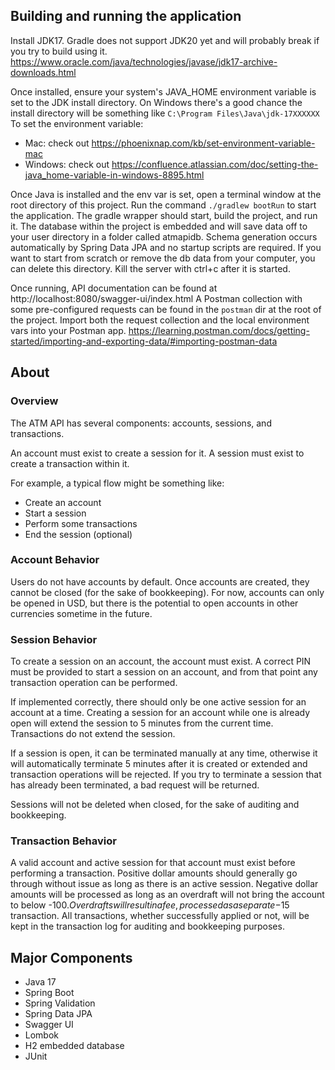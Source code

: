## Building and running the application

Install JDK17. Gradle does not support JDK20 yet and will probably break if you try to build using it.
https://www.oracle.com/java/technologies/javase/jdk17-archive-downloads.html

Once installed, ensure your system's JAVA_HOME environment variable is set to the JDK install directory.
On Windows there's a good chance the install directory will be something like `C:\Program Files\Java\jdk-17XXXXXX`
To set the environment variable:
- Mac: check out https://phoenixnap.com/kb/set-environment-variable-mac
- Windows: check out https://confluence.atlassian.com/doc/setting-the-java_home-variable-in-windows-8895.html

Once Java is installed and the env var is set, open a terminal window at the root directory of this project.
Run the command `./gradlew bootRun` to start the application. The gradle wrapper should start, build the project, and run it.
The database within the project is embedded and will save data off to your user directory in a folder called atmapidb.
Schema generation occurs automatically by Spring Data JPA and no startup scripts are required.
If you want to start from scratch or remove the db data from your computer, you can delete this directory. 
Kill the server with ctrl+c after it is started.


Once running, API documentation can be found at http://localhost:8080/swagger-ui/index.html
A Postman collection with some pre-configured requests can be found in the `postman` dir at the root of the project.
Import both the request collection and the local environment vars into your Postman app.
https://learning.postman.com/docs/getting-started/importing-and-exporting-data/#importing-postman-data


## About

### Overview

The ATM API has several components: accounts, sessions, and transactions.

An account must exist to create a session for it.
A session must exist to create a transaction within it.

For example, a typical flow might be something like:
- Create an account
- Start a session
- Perform some transactions
- End the session (optional)

### Account Behavior
Users do not have accounts by default. Once accounts are created, they cannot be closed (for the sake of bookkeeping).
For now, accounts can only be opened in USD, but there is the potential to open accounts in other currencies sometime
in the future.

### Session Behavior
To create a session on an account, the account must exist. A correct PIN must be provided to start a session on an
account, and from that point any transaction operation can be performed.

If implemented correctly, there should only be one active session for an account at a time. Creating a session for an
account while one is already open will extend the session to 5 minutes from the current time. Transactions do not extend
the session.

If a session is open, it can be terminated manually at any time, otherwise it will automatically terminate 5 minutes
after it is created or extended and transaction operations will be rejected. If you try to terminate a session that has
already been terminated, a bad request will be returned.

Sessions will not be deleted when closed, for the sake of auditing and bookkeeping.

### Transaction Behavior

A valid account and active session for that account must exist before performing a transaction. Positive dollar amounts
should generally go through without issue as long as there is an active session. Negative dollar amounts will be
processed as long as an overdraft will not bring the account to below -$100. Overdrafts will result in a fee, processed
as a separate -$15 transaction. All transactions, whether successfully applied or not, will be kept in the transaction
log for auditing and bookkeeping purposes.


## Major Components

- Java 17
- Spring Boot
- Spring Validation
- Spring Data JPA
- Swagger UI
- Lombok
- H2 embedded database
- JUnit
